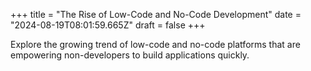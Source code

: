 +++
title = "The Rise of Low-Code and No-Code Development"
date = "2024-08-19T08:01:59.665Z"
draft = false
+++

  Explore the growing trend of low-code and no-code platforms that are empowering non-developers to build applications quickly.
        